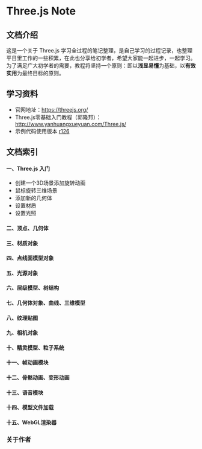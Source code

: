 # Three.js Note

## 文档介绍

这是一个关于 Three.js 学习全过程的笔记整理，是自己学习的过程记录，也整理平日里工作的一些积累，在此也分享给初学者，希望大家能一起进步，一起学习。为了满足广大初学者的需要，教程将坚持一个原则：即以**浅显易懂**为基础，以**有效实用**为最终目标的原则。

## 学习资料

- 官网地址：https://threejs.org/
- Three.js零基础入门教程（郭隆邦）：http://www.yanhuangxueyuan.com/Three.js/
- 示例代码使用版本 [r126](https://github.com/mrdoob/three.js/tree/r126) 

## 文档索引

#### 一、Three.js 入门
- 创建一个3D场景添加旋转动画
- 鼠标旋转三维场景
- 添加新的几何体
- 设置材质
- 设置光照
#### 二、顶点、几何体

#### 三、材质对象

#### 四、点线面模型对象

#### 五、光源对象

#### 六、层级模型、树结构

#### 七、几何体对象、曲线、三维模型

#### 八、纹理贴图

#### 九、相机对象

#### 十、精灵模型、粒子系统

#### 十一、帧动画模块

#### 十二、骨骼动画、变形动画

#### 十三、语音模块

#### 十四、模型文件加载

#### 十五、WebGL渲染器

### 关于作者